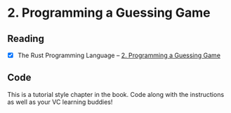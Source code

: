 # 2. Programming a Guessing Game

## Reading

- [x] The Rust Programming Language – [2. Programming a Guessing Game](https://doc.rust-lang.org/book/ch02-00-guessing-game-tutorial.html)

## Code

This is a tutorial style chapter in the book. Code along with the instructions as well as your VC learning buddies!
